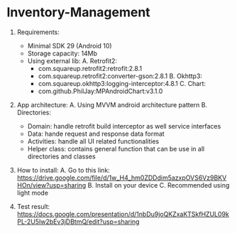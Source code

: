 # Inventory-Management

1. Requirements:
   - Minimal SDK 29 (Android 10)
   - Storage capacity: 14Mb
   - Using external lib:
     A. Retrofit2:
      - com.squareup.retrofit2:retrofit:2.8.1
      - com.squareup.retrofit2:converter-gson:2.8.1
     B. Okhttp3:
      - com.squareup.okhttp3:logging-interceptor:4.8.1
     C. Chart:
      - com.github.PhilJay:MPAndroidChart:v3.1.0

2. App architecture:
     A. Using MVVM android architecture pattern
     B. Directories:
      - Domain: handle retrofit build interceptor as well service interfaces
      - Data: hande request and response data format
      - Activities: handle all UI related functionalities
      - Helper class: contains general function that can be use in all directories and classes

3. How to install:
     A. Go to this link: https://drive.google.com/file/d/1w_H4_hm0ZDDdim5azxpOVS6Vz9BKVHOn/view?usp=sharing
     B. Install on your device
     C. Recommended using light mode 

4. Test result: https://docs.google.com/presentation/d/1nbDu9joQKZxaKTSkfHZUL09kPL-2U5Iw2bEv3jDBtmQ/edit?usp=sharing
